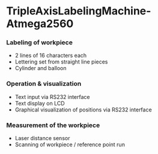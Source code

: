 # TripleAxisLabelingMachine-Atmega2560
 
 
 
### Labeling of workpiece
 - 2 lines of 16 characters each
 - Lettering set from straight line pieces
 - Cylinder and balloon

### Operation & visualization
 - Text input via RS232 interface
 - Text display on LCD
 - Graphical visualization of positions via RS232 interface

### Measurement of the workpiece
 - Laser distance sensor
 - Scanning of workpiece / reference point run
